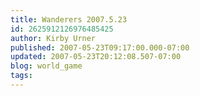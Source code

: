 ```yaml
---
title: Wanderers 2007.5.23
id: 2625912126976485425
author: Kirby Urner
published: 2007-05-23T09:17:00.000-07:00
updated: 2007-05-23T20:12:08.507-07:00
blog: world_game
tags: 
---
```


